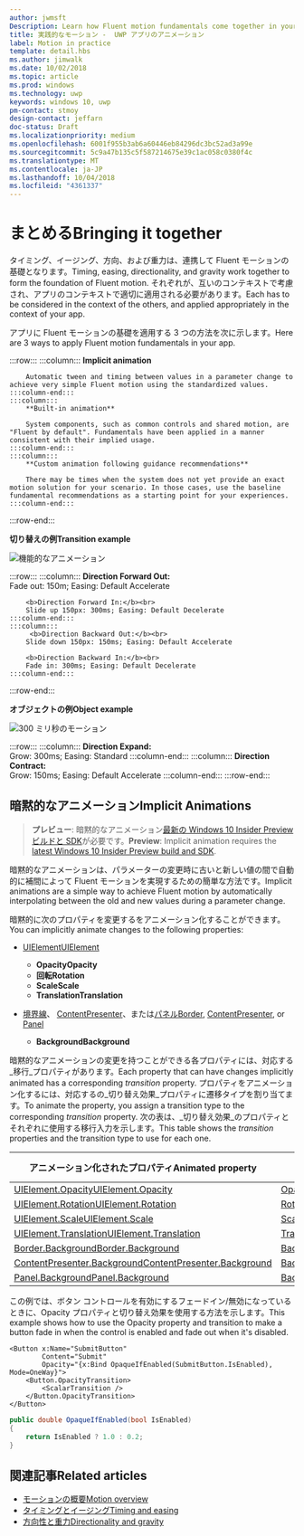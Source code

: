 ```yaml
---
author: jwmsft
Description: Learn how Fluent motion fundamentals come together in your app.
title: 実践的なモーション -  UWP アプリのアニメーション
label: Motion in practice
template: detail.hbs
ms.author: jimwalk
ms.date: 10/02/2018
ms.topic: article
ms.prod: windows
ms.technology: uwp
keywords: windows 10, uwp
pm-contact: stmoy
design-contact: jeffarn
doc-status: Draft
ms.localizationpriority: medium
ms.openlocfilehash: 6001f955b3ab6a60446eb84296dc3bc52ad3a99e
ms.sourcegitcommit: 5c9a47b135c5f587214675e39c1ac058c0380f4c
ms.translationtype: MT
ms.contentlocale: ja-JP
ms.lasthandoff: 10/04/2018
ms.locfileid: "4361337"
---
```

# <a name="bringing-it-together"></a><span data-ttu-id="b2786-103">まとめる</span><span class="sxs-lookup"><span data-stu-id="b2786-103">Bringing it together</span></span>

<span data-ttu-id="b2786-104">タイミング、イージング、方向、および重力は、連携して Fluent モーションの基礎となります。</span><span class="sxs-lookup"><span data-stu-id="b2786-104">Timing, easing, directionality, and gravity work together to form the foundation of Fluent motion.</span></span> <span data-ttu-id="b2786-105">それぞれが、互いのコンテキストで考慮され、アプリのコンテキストで適切に適用される必要があります。</span><span class="sxs-lookup"><span data-stu-id="b2786-105">Each has to be considered in the context of the others, and applied appropriately in the context of your app.</span></span>

<span data-ttu-id="b2786-106">アプリに Fluent モーションの基礎を適用する 3 つの方法を次に示します。</span><span class="sxs-lookup"><span data-stu-id="b2786-106">Here are 3 ways to apply Fluent motion fundamentals in your app.</span></span>

:::row:::
    :::column:::
        **Implicit animation**

        Automatic tween and timing between values in a parameter change to achieve very simple Fluent motion using the standardized values.
    :::column-end:::
    :::column:::
        **Built-in animation**

        System components, such as common controls and shared motion, are "Fluent by default". Fundamentals have been applied in a manner consistent with their implied usage.
    :::column-end:::
    :::column:::
        **Custom animation following guidance recommendations**

        There may be times when the system does not yet provide an exact motion solution for your scenario. In those cases, use the baseline fundamental recommendations as a starting point for your experiences.
    :::column-end:::
:::row-end:::

**<span data-ttu-id="b2786-107">切り替えの例</span><span class="sxs-lookup"><span data-stu-id="b2786-107">Transition example</span></span>**

![機能的なアニメーション](images/pageRefresh.gif)

:::row:::
    :::column:::
        <b>Direction Forward Out:</b><br>
        Fade out: 150m; Easing: Default Accelerate

        <b>Direction Forward In:</b><br>
        Slide up 150px: 300ms; Easing: Default Decelerate
    :::column-end:::
    :::column:::
         <b>Direction Backward Out:</b><br>
        Slide down 150px: 150ms; Easing: Default Accelerate

        <b>Direction Backward In:</b><br>
        Fade in: 300ms; Easing: Default Decelerate
    :::column-end:::
:::row-end:::

**<span data-ttu-id="b2786-109">オブジェクトの例</span><span class="sxs-lookup"><span data-stu-id="b2786-109">Object example</span></span>**

 ![300 ミリ秒のモーション](images/control.gif)

:::row:::
    :::column:::
        <b>Direction Expand:</b><br>
        Grow: 300ms; Easing: Standard
    :::column-end:::
    :::column:::
        <b>Direction Contract:</b><br>
        Grow: 150ms; Easing: Default Accelerate
    :::column-end:::
:::row-end:::

## <a name="implicit-animations"></a><span data-ttu-id="b2786-111">暗黙的なアニメーション</span><span class="sxs-lookup"><span data-stu-id="b2786-111">Implicit Animations</span></span>

> <span data-ttu-id="b2786-112">**プレビュー**: 暗黙的なアニメーション[最新の Windows 10 Insider Preview ビルドと SDK](https://insider.windows.com/for-developers/)が必要です。</span><span class="sxs-lookup"><span data-stu-id="b2786-112">**Preview**: Implicit animation requires the [latest Windows 10 Insider Preview build and SDK](https://insider.windows.com/for-developers/).</span></span>

<span data-ttu-id="b2786-113">暗黙的なアニメーションは、パラメーターの変更時に古いと新しい値の間で自動的に補間によって Fluent モーションを実現するための簡単な方法です。</span><span class="sxs-lookup"><span data-stu-id="b2786-113">Implicit animations are a simple way to achieve Fluent motion by automatically interpolating between the old and new values during a parameter change.</span></span>

<span data-ttu-id="b2786-114">暗黙的に次のプロパティを変更するをアニメーション化することができます。</span><span class="sxs-lookup"><span data-stu-id="b2786-114">You can implicitly animate changes to the following properties:</span></span>

- [<span data-ttu-id="b2786-115">UIElement</span><span class="sxs-lookup"><span data-stu-id="b2786-115">UIElement</span></span>](/uwp/api/windows.ui.xaml.uielement)
  - **<span data-ttu-id="b2786-116">Opacity</span><span class="sxs-lookup"><span data-stu-id="b2786-116">Opacity</span></span>**
  - **<span data-ttu-id="b2786-117">回転</span><span class="sxs-lookup"><span data-stu-id="b2786-117">Rotation</span></span>**
  - **<span data-ttu-id="b2786-118">Scale</span><span class="sxs-lookup"><span data-stu-id="b2786-118">Scale</span></span>**
  - **<span data-ttu-id="b2786-119">Translation</span><span class="sxs-lookup"><span data-stu-id="b2786-119">Translation</span></span>**

- <span data-ttu-id="b2786-120">[境界線](/uwp/api/windows.ui.xaml.controls.border)、 [ContentPresenter](/uwp/api/windows.ui.xaml.controls.contentpresenter)、または[パネル](/uwp/api/windows.ui.xaml.controls.panel)</span><span class="sxs-lookup"><span data-stu-id="b2786-120">[Border](/uwp/api/windows.ui.xaml.controls.border), [ContentPresenter](/uwp/api/windows.ui.xaml.controls.contentpresenter), or [Panel](/uwp/api/windows.ui.xaml.controls.panel)</span></span>
  - **<span data-ttu-id="b2786-121">Background</span><span class="sxs-lookup"><span data-stu-id="b2786-121">Background</span></span>**

<span data-ttu-id="b2786-122">暗黙的なアニメーションの変更を持つことができる各プロパティには、対応する_移行_プロパティがあります。</span><span class="sxs-lookup"><span data-stu-id="b2786-122">Each property that can have changes implicitly animated has a corresponding _transition_ property.</span></span> <span data-ttu-id="b2786-123">プロパティをアニメーション化するには、対応するの_切り替え効果_プロパティに遷移タイプを割り当てます。</span><span class="sxs-lookup"><span data-stu-id="b2786-123">To animate the property, you assign a transition type to the corresponding _transition_ property.</span></span> <span data-ttu-id="b2786-124">次の表は、_切り替え効果_のプロパティとそれぞれに使用する移行入力を示します。</span><span class="sxs-lookup"><span data-stu-id="b2786-124">This table shows the _transition_ properties and the transition type to use for each one.</span></span>

| <span data-ttu-id="b2786-125">アニメーション化されたプロパティ</span><span class="sxs-lookup"><span data-stu-id="b2786-125">Animated property</span></span> | <span data-ttu-id="b2786-126">切り替え効果のプロパティ</span><span class="sxs-lookup"><span data-stu-id="b2786-126">Transition property</span></span> | <span data-ttu-id="b2786-127">暗黙的な切り替えの種類</span><span class="sxs-lookup"><span data-stu-id="b2786-127">Implicit transition type</span></span> |
| -- | -- | -- |
| [<span data-ttu-id="b2786-128">UIElement.Opacity</span><span class="sxs-lookup"><span data-stu-id="b2786-128">UIElement.Opacity</span></span>](/uwp/api/windows.ui.xaml.uielement.opacity) | [<span data-ttu-id="b2786-129">OpacityTransition</span><span class="sxs-lookup"><span data-stu-id="b2786-129">OpacityTransition</span></span>](/uwp/api/windows.ui.xaml.uielement.opacitytransition) | [<span data-ttu-id="b2786-130">ScalarTransition</span><span class="sxs-lookup"><span data-stu-id="b2786-130">ScalarTransition</span></span>](/uwp/api/windows.ui.xaml.scalartransition) |
| [<span data-ttu-id="b2786-131">UIElement.Rotation</span><span class="sxs-lookup"><span data-stu-id="b2786-131">UIElement.Rotation</span></span>](/uwp/api/windows.ui.xaml.uielement.rotation) | [<span data-ttu-id="b2786-132">RotationTransition</span><span class="sxs-lookup"><span data-stu-id="b2786-132">RotationTransition</span></span>](/uwp/api/windows.ui.xaml.uielement.rotationtransition) | [<span data-ttu-id="b2786-133">ScalarTransition</span><span class="sxs-lookup"><span data-stu-id="b2786-133">ScalarTransition</span></span>](/uwp/api/windows.ui.xaml.scalartransition) |
| [<span data-ttu-id="b2786-134">UIElement.Scale</span><span class="sxs-lookup"><span data-stu-id="b2786-134">UIElement.Scale</span></span>](/uwp/api/windows.ui.xaml.uielement.scale) | [<span data-ttu-id="b2786-135">ScaleTransition</span><span class="sxs-lookup"><span data-stu-id="b2786-135">ScaleTransition</span></span>](/uwp/api/windows.ui.xaml.uielement.scaletransition) | [<span data-ttu-id="b2786-136">Vector3Transition</span><span class="sxs-lookup"><span data-stu-id="b2786-136">Vector3Transition</span></span>](/uwp/api/windows.ui.xaml.uielement.vector3transition) |
| [<span data-ttu-id="b2786-137">UIElement.Translation</span><span class="sxs-lookup"><span data-stu-id="b2786-137">UIElement.Translation</span></span>](/uwp/api/windows.ui.xaml.uielement.scale) | [<span data-ttu-id="b2786-138">TranslationTransition</span><span class="sxs-lookup"><span data-stu-id="b2786-138">TranslationTransition</span></span>](/uwp/api/windows.ui.xaml.uielement.translationtransition) | [<span data-ttu-id="b2786-139">Vector3Transition</span><span class="sxs-lookup"><span data-stu-id="b2786-139">Vector3Transition</span></span>](/uwp/api/windows.ui.xaml.uielement.vector3transition) |
| [<span data-ttu-id="b2786-140">Border.Background</span><span class="sxs-lookup"><span data-stu-id="b2786-140">Border.Background</span></span>](/uwp/api/windows.ui.xaml.controls.border.background) | [<span data-ttu-id="b2786-141">BackgroundTransition</span><span class="sxs-lookup"><span data-stu-id="b2786-141">BackgroundTransition</span></span>](/uwp/api/windows.ui.xaml.controls.border.backgroundtransition) | [<span data-ttu-id="b2786-142">BrushTransition</span><span class="sxs-lookup"><span data-stu-id="b2786-142">BrushTransition</span></span>](//uwp/api/windows.ui.xaml.uielement.brushtransition) |
| [<span data-ttu-id="b2786-143">ContentPresenter.Background</span><span class="sxs-lookup"><span data-stu-id="b2786-143">ContentPresenter.Background</span></span>](/uwp/api/windows.ui.xaml.controls.contentpresenter.background) | [<span data-ttu-id="b2786-144">BackgroundTransition</span><span class="sxs-lookup"><span data-stu-id="b2786-144">BackgroundTransition</span></span>](/uwp/api/windows.ui.xaml.controls.contentpresenter.backgroundtransition) | [<span data-ttu-id="b2786-145">BrushTransition</span><span class="sxs-lookup"><span data-stu-id="b2786-145">BrushTransition</span></span>](//uwp/api/windows.ui.xaml.uielement.brushtransition) |
| [<span data-ttu-id="b2786-146">Panel.Background</span><span class="sxs-lookup"><span data-stu-id="b2786-146">Panel.Background</span></span>](/uwp/api/windows.ui.xaml.controls.panel.background) | [<span data-ttu-id="b2786-147">BackgroundTransition</span><span class="sxs-lookup"><span data-stu-id="b2786-147">BackgroundTransition</span></span>](/uwp/api/windows.ui.xaml.controls.panel.backgroundtransition)  | [<span data-ttu-id="b2786-148">BrushTransition</span><span class="sxs-lookup"><span data-stu-id="b2786-148">BrushTransition</span></span>](//uwp/api/windows.ui.xaml.uielement.brushtransition) |

<span data-ttu-id="b2786-149">この例では、ボタン コントロールを有効にするフェードイン/無効になっているときに、Opacity プロパティと切り替え効果を使用する方法を示します。</span><span class="sxs-lookup"><span data-stu-id="b2786-149">This example shows how to use the Opacity property and transition to make a button fade in when the control is enabled and fade out when it's disabled.</span></span>

```xaml
<Button x:Name="SubmitButton"
        Content="Submit"
        Opacity="{x:Bind OpaqueIfEnabled(SubmitButton.IsEnabled), Mode=OneWay}">
    <Button.OpacityTransition>
        <ScalarTransition />
    </Button.OpacityTransition>
</Button>
```

```csharp
public double OpaqueIfEnabled(bool IsEnabled)
{
    return IsEnabled ? 1.0 : 0.2;
}
```

## <a name="related-articles"></a><span data-ttu-id="b2786-150">関連記事</span><span class="sxs-lookup"><span data-stu-id="b2786-150">Related articles</span></span>

- [<span data-ttu-id="b2786-151">モーションの概要</span><span class="sxs-lookup"><span data-stu-id="b2786-151">Motion overview</span></span>](index.md)
- [<span data-ttu-id="b2786-152">タイミングとイージング</span><span class="sxs-lookup"><span data-stu-id="b2786-152">Timing and easing</span></span>](timing-and-easing.md)
- [<span data-ttu-id="b2786-153">方向性と重力</span><span class="sxs-lookup"><span data-stu-id="b2786-153">Directionality and gravity</span></span>](directionality-and-gravity.md)